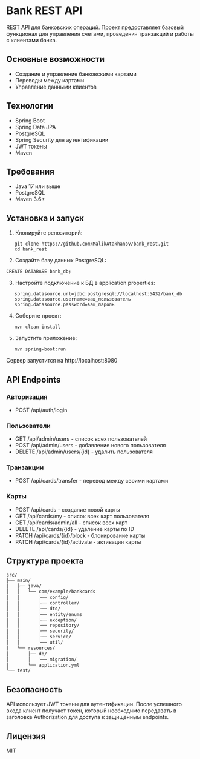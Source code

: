 # Bank REST API

REST API для банковских операций. Проект предоставляет базовый функционал для управления счетами, проведения транзакций и работы с клиентами банка.

## Основные возможности

- Создание и управление банковскими картами
- Переводы между картами
- Управление данными клиентов

## Технологии

- Spring Boot
- Spring Data JPA
- PostgreSQL
- Spring Security для аутентификации
- JWT токены
- Maven

## Требования

- Java 17 или выше
- PostgreSQL
- Maven 3.6+

## Установка и запуск

1. Клонируйте репозиторий:
```
   git clone https://github.com/MalikAtakhanov/bank_rest.git
   cd bank_rest
```
2. Создайте базу данных PostgreSQL:
```
CREATE DATABASE bank_db;
```
3. Настройте подключение к БД в application.properties:
```
   spring.datasource.url=jdbc:postgresql://localhost:5432/bank_db
   spring.datasource.username=ваш_пользователь
   spring.datasource.password=ваш_пароль
```

4. Соберите проект:
```
   mvn clean install
```
5. Запустите приложение:
```
   mvn spring-boot:run
```
Сервер запустится на http://localhost:8080

## API Endpoints

### Авторизация
- POST /api/auth/login

### Пользователи
- GET /api/admin/users - список всех пользователей
- POST /api/admin/users - добавление нового пользователя
- DELETE /api/admin/users/{id} - удалить пользователя

### Транзакции
- POST /api/cards/transfer - перевод между своими картами
### Карты
- POST /api/cards - создание новой карты
- GET /api/cards/my - список всех карт пользователя
- GET /api/cards/admin/all - список всех карт
- DELETE /api/cards/{id} - удаление карты по ID
- PATCH /api/cards/{id}/block - блокирование карты
- PATCH /api/cards/{id}/activate - активация карты

## Структура проекта
```bash
src/
├── main/
│   ├── java/
│   │   └── com/example/bankcards
│   │       ├── config/
│   │       ├── controller/
│   │       ├── dto/
│   │       ├── entity/enums
│   │       ├── exception/
│   │       ├── repository/
│   │       ├── security/
│   │       ├── service/
│   │       └── util/
│   └── resources/
│       ├── db/
│       │   └── migration/
│       └── application.yml
└── test/
```


## Безопасность

API использует JWT токены для аутентификации. После успешного входа клиент получает токен, который необходимо передавать в заголовке Authorization для доступа к защищенным endpoints.

## Лицензия

MIT
